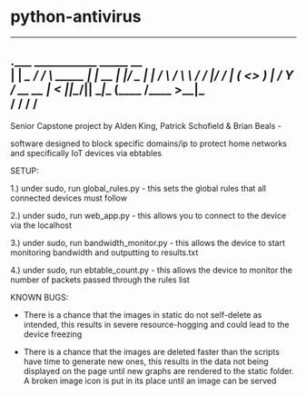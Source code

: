 # python-antivirus


-----------------------------------------------------------------
.___     ___________    _____                 __    
|   | ___\__    ___/   /     \ _____    _____|  | __
|   |/  _ \|    |     /  \ /  \\__  \  /  ___/  |/ /
|   (  <_> )    |    /    Y    \/ __ \_\___ \|    < 
|___|\____/|____|    \____|__  (____  /____  >__|_ \
                             \/     \/     \/     \/
-----------------------------------------------------------------
Senior Capstone project by Alden King, Patrick Schofield & Brian Beals -

software designed to block specific domains/ip to protect home networks and specifically IoT devices via ebtables

SETUP:

1.) under sudo, run global_rules.py - this sets the global rules that all connected devices must follow

2.) under sudo, run web_app.py - this allows you to connect to the device via the localhost

3.) under sudo, run bandwidth_monitor.py - this allows the device to start monitoring bandwidth and outputting to results.txt

4.) under sudo, run ebtable_count.py - this allows the device to monitor the number of packets passed through the rules list

KNOWN BUGS:

- There is a chance that the images in static do not self-delete as intended, this results in severe resource-hogging and could lead to the device freezing

- There is a chance that the images are deleted faster than the scripts have time to generate new ones, this results in the data not being displayed on the page until new graphs are rendered to the static folder. A broken image icon is put in its place until an image can be served

